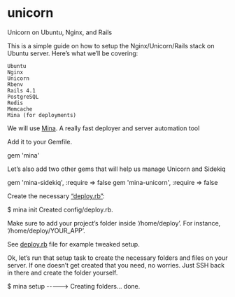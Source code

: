 # unicorn
Unicorn on Ubuntu, Nginx, and Rails

This is a simple guide on how to setup the Nginx/Unicorn/Rails stack on Ubuntu server. 
Here’s what we’ll be covering:


    Ubuntu
    Nginx
    Unicorn
    Rbenv
    Rails 4.1
    PostgreSQL
    Redis
    Memcache
    Mina (for deployments)


We will use [Mina](http://nadarei.co/mina/). A really fast deployer and server automation tool

Add it to your Gemfile.

gem 'mina'

Let’s also add two other gems that will help us manage Unicorn and Sidekiq

gem 'mina-sidekiq', :require => false
gem 'mina-unicorn', :require => false

Create the necessary [“deploy.rb”](../master/deploy.rb):


$ mina init
Created config/deploy.rb.

Make sure to add your project’s folder inside ‘/home/deploy’. 
For instance, ‘/home/deploy/YOUR_APP’.

See [deploy.rb](../master/deploy.rb) file for example tweaked setup.


Ok, let’s run that setup task to create the necessary folders and files on your server. If one doesn’t get created that you need, no worries. Just SSH back in there and create the folder yourself.

$ mina setup
-----> Creating folders... done.